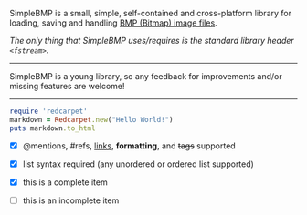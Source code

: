 
SimpleBMP is a small, simple, self-contained and cross-platform library for loading, saving and
handling [BMP (Bitmap) image files](http://en.wikipedia.org/wiki/BMP_file_format). 

*The only thing that SimpleBMP uses/requires is the standard library header `<fstream>`.*

---

SimpleBMP is a young library, so any feedback for improvements and/or missing features are welcome!

---



```ruby
require 'redcarpet'
markdown = Redcarpet.new("Hello World!")
puts markdown.to_html
```

- [x] @mentions, #refs, [links](), **formatting**, and <del>tags</del> supported
- [x] list syntax required (any unordered or ordered list supported)
- [x] this is a complete item
- [ ] this is an incomplete item

